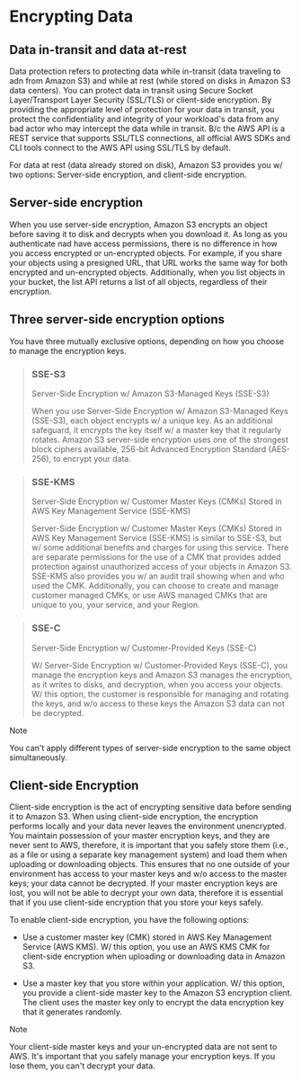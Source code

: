 # Encrypting Data

## Data in-transit and data at-rest

Data protection refers to protecting data while in-transit (data traveling to adn from Amazon S3) and while at rest (while stored on disks in Amazon S3 data centers). You can protect data in transit using Secure Socket Layer/Transport Layer Security (SSL/TLS) or client-side encryption. By providing the appropriate level of protection for your data in transit, you protect the confidentiality and integrity of your workload's data from any bad actor who may intercept the data while in transit. B/c the AWS API is a REST service that supports SSL/TLS connections, all official AWS SDKs and CLI tools connect to the AWS API using SSL/TLS by default.

For data at rest (data already stored on disk), Amazon S3 provides you w/ two options: Server-side encryption, and client-side encryption.

## Server-side encryption

When you use server-side encryption, Amazon S3 encrypts an object before saving it to disk and decrypts when you download it. As long as you authenticate nad have access permissions, there is no difference in how you access encrypted or un-encrypted objects. For example, if you share your objects using a presigned URL, that URL works the same way for both encrypted and un-encrypted objects. Additionally, when you list objects in your bucket, the list API returns a list of all objects, regardless of their encryption.

## Three server-side encryption options

You have three mutually exclusive options, depending on how you choose to manage the encryption keys.

> ### SSE-S3
>
> Server-Side Encryption w/ Amazon S3-Managed Keys (SSE-S3)
>
> When you use Server-Side Encryption w/ Amazon S3-Managed Keys (SSE-S3), each object encrypts w/ a unique key. As an additional safeguard, it encrypts the key itself w/ a master key that it regularly rotates. Amazon S3 server-side encryption uses one of the strongest block ciphers available, 256-bit Advanced Encryption Standard (AES-256), to encrypt your data.

> ### SSE-KMS
>
> Server-Side Encryption w/ Customer Master Keys (CMKs) Stored in AWS Key Management Service (SSE-KMS)
>
> Server-Side Encryption w/ Customer Master Keys (CMKs) Stored in AWS Key Management Service (SSE-KMS) is similar to SSE-S3, but w/ some additional benefits and charges for using this service. There are separate permissions for the use of a CMK that provides added protection against unauthorized access of your objects in Amazon S3. SSE-KMS also provides you w/ an audit trail showing when and who used the CMK. Additionally, you can choose to create and manage customer managed CMKs, or use AWS managed CMKs that are unique to you, your service, and your Region.

> ### SSE-C
>
> Server-Side Encryption w/ Customer-Provided Keys (SSE-C)
>
> W/ Server-Side Encryption w/ Customer-Provided Keys (SSE-C), you manage the encryption keys and Amazon S3 manages the encryption, as it writes to disks, and decryption, when you access your objects. W/ this option, the customer is responsible for managing and rotating the keys, and w/o access to these keys the Amazon S3 data can not be decrypted.

> [!NOTE]
> You can't apply different types of server-side encryption to the same object simultaneously.

## Client-side Encryption

Client-side encryption is the act of encrypting sensitive data before sending it to Amazon S3. When using client-side encryption, the encryption performs locally and your data never leaves the environment unencrypted. You maintain possession of your master encryption keys, and they are never sent to AWS, therefore, it is important that you safely store them (i.e., as a file or using a separate key management system) and load them when uploading or downloading objects. This ensures that no one outside of your environment has access to your master keys and w/o access to the master keys; your data cannot be decrypted. If your master encryption keys are lost, you will not be able to decrypt your own data, therefore it is essential that if you use client-side encryption that you store your keys safely.

To enable client-side encryption, you have the following options:

* Use a customer master key (CMK) stored in AWS Key Management Service (AWS KMS). W/ this option, you use an AWS KMS CMK for client-side encryption when uploading or downloading data in Amazon S3.

* Use a master key that you store within your application. W/ this option, you provide a client-side master key to the Amazon S3 encryption client. The client uses the master key only to encrypt the data encryption key that it generates randomly.

> [!NOTE]
> Your client-side master keys and your un-encrypted data are not sent to AWS. It's important that you safely manage your encryption keys. If you lose them, you can't decrypt your data.
